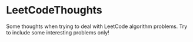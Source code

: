 # LeetCodeThoughts
Some thoughts when trying to deal with LeetCode algorithm problems.
Try to include some interesting problems only!